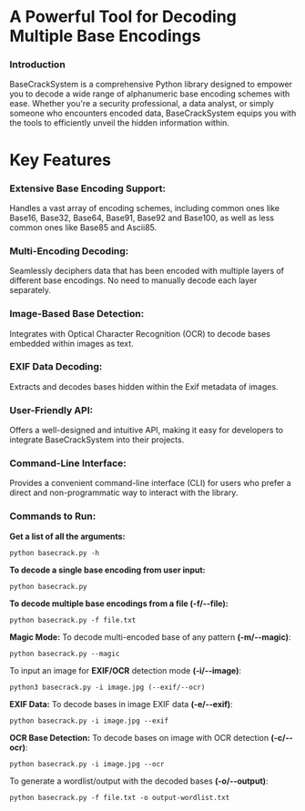 # A Powerful Tool for Decoding Multiple Base Encodings

### Introduction

BaseCrackSystem is a comprehensive Python library designed to empower you to decode a wide range of alphanumeric base encoding schemes with ease. Whether you're a security professional, a data analyst, or simply someone who encounters encoded data, BaseCrackSystem equips you with the tools to efficiently unveil the hidden information within.

# Key Features

### Extensive Base Encoding Support:
Handles a vast array of encoding schemes, including common ones like Base16, Base32, Base64, Base91, Base92 and Base100, as well as less common ones like Base85 and Ascii85.
### Multi-Encoding Decoding:
Seamlessly deciphers data that has been encoded with multiple layers of different base encodings. No need to manually decode each layer separately.
### Image-Based Base Detection:
Integrates with Optical Character Recognition (OCR) to decode bases embedded within images as text.
### EXIF Data Decoding:
Extracts and decodes bases hidden within the Exif metadata of images.
### User-Friendly API:
Offers a well-designed and intuitive API, making it easy for developers to integrate BaseCrackSystem into their projects.
### Command-Line Interface:
Provides a convenient command-line interface (CLI) for users who prefer a direct and non-programmatic way to interact with the library.


### Commands to Run:

**Get a list of all the arguments:**

    python basecrack.py -h

**To decode a single base encoding from user input:**

    python basecrack.py

**To decode multiple base encodings from a file **(-f/--file)**:**

    python basecrack.py -f file.txt

**Magic Mode:** To decode multi-encoded base of any pattern **(-m/--magic)**:

    python basecrack.py --magic

To input an image for **EXIF/OCR** detection mode **(-i/--image)**:

    python3 basecrack.py -i image.jpg (--exif/--ocr)

**EXIF Data:** To decode bases in image EXIF data **(-e/--exif)**:

    python basecrack.py -i image.jpg --exif

**OCR Base Detection:** To decode bases on image with OCR detection **(-c/--ocr)**:

    python basecrack.py -i image.jpg --ocr

To generate a wordlist/output with the decoded bases **(-o/--output)**:

    python basecrack.py -f file.txt -o output-wordlist.txt
    
